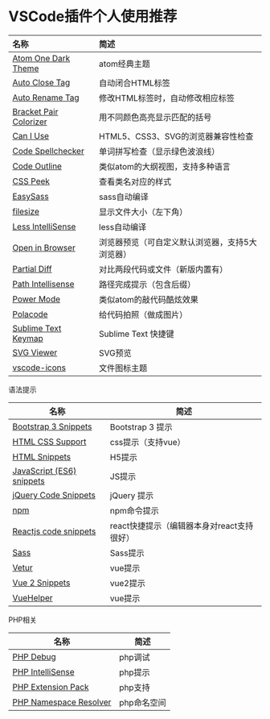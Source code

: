 # VSCode插件个人使用推荐

| 名称                                       | 简述                       |
| :--------------------------------------- | :----------------------- |
| [Atom One Dark Theme](https://marketplace.visualstudio.com/items?itemName=akamud.vscode-theme-onedark) | atom经典主题                 |
| [Auto Close Tag](https://marketplace.visualstudio.com/items?itemName=formulahendry.auto-close-tag) | 自动闭合HTML标签               |
| [Auto Rename Tag](https://marketplace.visualstudio.com/items?itemName=formulahendry.auto-rename-tag) | 修改HTML标签时，自动修改相应标签       |
| [Bracket Pair Colorizer](https://marketplace.visualstudio.com/items?itemName=CoenraadS.bracket-pair-colorizer) | 用不同颜色高亮显示匹配的括号           |
| [Can I Use](https://marketplace.visualstudio.com/items?itemName=akamud.vscode-caniuse) | HTML5、CSS3、SVG的浏览器兼容性检查  |
| [Code Spellchecker](https://marketplace.visualstudio.com/items?itemName=streetsidesoftware.code-spell-checker) | 单词拼写检查（显示绿色波浪线）          |
| [Code Outline](https://marketplace.visualstudio.com/items?itemName=patrys.vscode-code-outline) | 类似atom的大纲视图，支持多种语言       |
| [CSS Peek](https://marketplace.visualstudio.com/items?itemName=pranaygp.vscode-css-peek) | 查看类名对应的样式                |
| [EasySass](https://marketplace.visualstudio.com/items?itemName=spook.easysass) | sass自动编译                 |
| [filesize](https://marketplace.visualstudio.com/items?itemName=mkxml.vscode-filesize) | 显示文件大小（左下角）              |
| [Less IntelliSense](https://marketplace.visualstudio.com/items?itemName=mrmlnc.vscode-less) | less自动编译                 |
| [Open in Browser](https://marketplace.visualstudio.com/items?itemName=techer.open-in-browser) | 浏览器预览（可自定义默认浏览器，支持5大浏览器） |
| [Partial Diff](https://marketplace.visualstudio.com/items?itemName=ryu1kn.partial-diff) | 对比两段代码或文件（新版内置有）         |
| [Path Intellisense](https://marketplace.visualstudio.com/items?itemName=christian-kohler.path-intellisense) | 路径完成提示（包含后缀）             |
| [Power Mode](https://marketplace.visualstudio.com/items?itemName=hoovercj.vscode-power-mode) | 类似atom的敲代码酷炫效果           |
| [Polacode](https://marketplace.visualstudio.com/items?itemName=pnp.polacode) | 给代码拍照（做成图片）              |
| [Sublime Text Keymap](https://marketplace.visualstudio.com/items?itemName=ms-vscode.sublime-keybindings) | Sublime Text 快捷键         |
| [SVG Viewer](https://marketplace.visualstudio.com/items?itemName=cssho.vscode-svgviewer) | SVG预览                    |
| [vscode-icons](https://marketplace.visualstudio.com/items?itemName=robertohuertasm.vscode-icons) | 文件图标主题                   |

语法提示

| 名称                                       | 简述                         |
| ---------------------------------------- | -------------------------- |
| [Bootstrap 3 Snippets](https://marketplace.visualstudio.com/items?itemName=wcwhitehead.bootstrap-3-snippets) | Bootstrap 3 提示             |
| [HTML CSS Support](https://marketplace.visualstudio.com/items?itemName=ecmel.vscode-html-css) | css提示（支持vue）               |
| [HTML Snippets](https://marketplace.visualstudio.com/items?itemName=abusaidm.html-snippets) | H5提示                       |
| [JavaScript (ES6) snippets](https://marketplace.visualstudio.com/items?itemName=xabikos.javascriptsnippets) | JS提示                       |
| [jQuery Code Snippets](https://marketplace.visualstudio.com/items?itemName=donjayamanne.jquerysnippets) | jQuery 提示                  |
| [npm](https://marketplace.visualstudio.com/items?itemName=eg2.vscode-npm-script) | npm命令提示                    |
| [Reactjs code snippets](https://marketplace.visualstudio.com/items?itemName=xabikos.ReactSnippets) | react快捷提示（编辑器本身对react支持很好） |
| [Sass](https://marketplace.visualstudio.com/items?itemName=robinbentley.sass-indented) | Sass提示                     |
| [Vetur](https://marketplace.visualstudio.com/items?itemName=robertohuertasm.octref.vetur) | vue提示                      |
| [Vue 2 Snippets](https://marketplace.visualstudio.com/items?itemName=hollowtree.vue-snippets) | vue2提示                     |
| [VueHelper](https://marketplace.visualstudio.com/items?itemName=oysun.vuehelper) | vue提示                      |

PHP相关

| 名称                                       | 简述      |
| ---------------------------------------- | ------- |
| [PHP Debug](https://marketplace.visualstudio.com/items?itemName=felixfbecker.php-debug) | php调试   |
| [PHP IntelliSense](https://marketplace.visualstudio.com/items?itemName=felixfbecker.php-intellisense) | php提示   |
| [PHP Extension Pack](https://marketplace.visualstudio.com/items?itemName=felixfbecker.php-pack) | php支持   |
| [PHP Namespace Resolver](https://marketplace.visualstudio.com/items?itemName=MehediDracula.php-namespace-resolver) | php命名空间 |